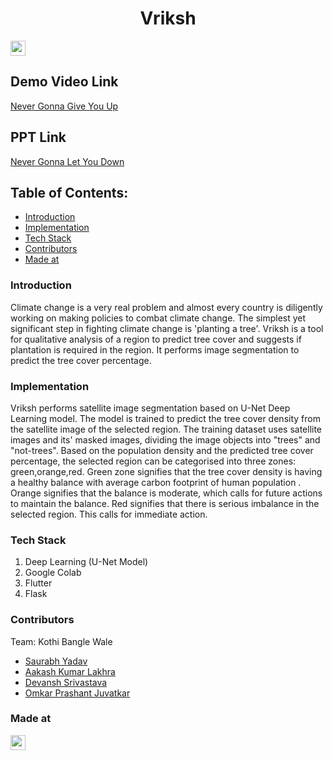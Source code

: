 <h1 align="center"> Vriksh </h1>
<p align="center">
  </p>
  
<a href="https://hack36.com"> <img src="https://i.postimg.cc/RFFWF4vg/built-at-hack.jpg" height=24px> </a>

## Demo Video Link
<a href="https://drive.google.com/file/d/1k2GqkmjFN3XWBic27475PwrVtC3rUWA2/view?usp=sharing"> Never Gonna Give You Up </a>

## PPT Link
<a href="https://docs.google.com/presentation/d/1tMhuQYYuGl49_xdrHt101ejDG3WM3LV6/edit?usp=sharing&ouid=105158578770336180851&rtpof=true&sd=true"> Never Gonna Let You Down </a> 

## Table of Contents:
  * [Introduction](#Introduction)
  * [Implementation](#IMplementation)
  * [Tech Stack](#Tech-Stack)
  * [Contributors](#Contributors)
  * [Made at](#Made-at)
  

### Introduction
  Climate change is a very real problem and almost every country is diligently working on making policies to combat climate change. The simplest yet significant step in fighting climate change is 'planting a tree'. Vriksh is a tool for qualitative analysis of a region to predict tree cover and suggests if plantation is required in the region. It performs image segmentation to predict the tree cover percentage. 
  
### Implementation
  Vriksh performs satellite image segmentation based on U-Net Deep Learning model. The model is trained to predict the tree cover density from the satellite image of the selected region. The training dataset uses satellite images and its' masked images, dividing the image objects into "trees" and "not-trees". Based on the population density and the predicted tree cover percentage, the selected region can be categorised into three zones: green,orange,red. Green zone signifies that the tree cover density is having a healthy balance with average carbon footprint of human population . Orange signifies that the balance is moderate, which calls for future actions to maintain the balance. Red signifies that there is serious imbalance in the selected region. This calls for immediate action. 
  
### Tech Stack
  1) Deep Learning (U-Net Model)
  2) Google Colab
  3) Flutter
  4) Flask
  
### Contributors
  Team: Kothi Bangle Wale
  * [Saurabh Yadav](https://github.com/sy425191)
  * [Aakash Kumar Lakhra](https://github.com/aakashlakhra)
  * [Devansh Srivastava](https://github.com/devanshsks)
  * [Omkar Prashant Juvatkar](https://github.com/megatron3002)

### Made at
<a href="https://hack36.com"> <img src="https://i.postimg.cc/RFFWF4vg/built-at-hack.jpg" height=24px> </a>

